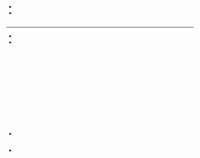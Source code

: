 # 







## 

- 

- 











## 



## 



---



- 



- 





## 



![]()





![]()



![]()



![]()



![]()



![]()



![]()



![]()

## 



![]()

![]()

## 



![]()

## 

- 

[]()

![]()



- 



